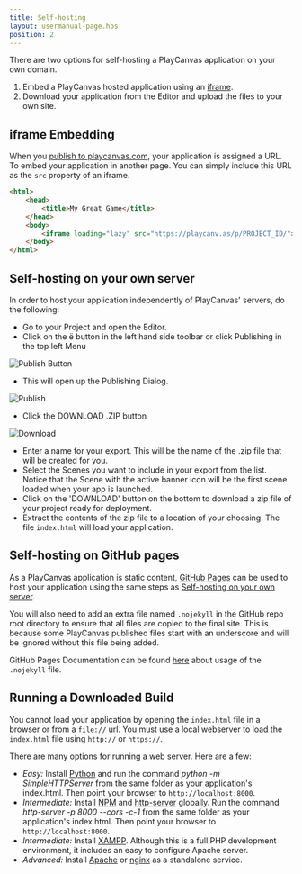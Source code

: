 ```yaml
---
title: Self-hosting
layout: usermanual-page.hbs
position: 2
---
```


There are two options for self-hosting a PlayCanvas application on your own domain.

1. Embed a PlayCanvas hosted application using an [iframe][1].
2. Download your application from the Editor and upload the files to your own site.

## iframe Embedding

When you [publish to playcanvas.com][2], your application is assigned a URL. To embed your application in another page. You can simply include this URL as the `src` property of an iframe.

```html
<html>
    <head>
        <title>My Great Game</title>
    </head>
    <body>
        <iframe loading="lazy" src="https://playcanv.as/p/PROJECT_ID/"></iframe>
    </body>
</html>
```

## Self-hosting on your own server

In order to host your application independently of PlayCanvas' servers, do the following:

* Go to your Project and open the Editor.
* Click on the <span class="pc-icon">&#57911;</span> button in the left hand side toolbar or click Publishing in the top left Menu

![Publish Button][3]

* This will open up the Publishing Dialog.

![Publish][4]

* Click the DOWNLOAD .ZIP button

![Download][5]

* Enter a name for your export. This will be the name of the .zip file that will be created for you.
* Select the Scenes you want to include in your export from the list. Notice that the Scene with the active banner icon will be the first scene loaded when your app is launched.
* Click on the 'DOWNLOAD' button on the bottom to download a zip file of your project ready for deployment.
* Extract the contents of the zip file to a location of your choosing. The file `index.html` will load your application.


## Self-hosting on GitHub pages

As a PlayCanvas application is static content, [GitHub Pages][12] can be used to host your application using the same steps as [Self-hosting on your own server](#self-hosting-on-your-own-server).

You will also need to add an extra file named `.nojekyll` in the GitHub repo root directory to ensure that all files are copied to the final site. This is because some PlayCanvas published files start with an underscore and will be ignored without this file being added.

GitHub Pages Documentation can be found [here][13] about usage of the `.nojekyll` file.

## Running a Downloaded Build

You cannot load your application by opening the `index.html` file in a browser or from a `file://` url. You must use a local webserver to load the `index.html` file using `http://` or `https://`.

There are many options for running a web server. Here are a few:

* *Easy:* Install [Python][6] and run the command *python -m SimpleHTTPServer* from the same folder as your application's index.html. Then point your browser to `http://localhost:8000`.
* *Intermediate:* Install [NPM][10] and [http-server][11] globally. Run the command *http-server -p 8000 --cors -c-1* from the same folder as your application's index.html. Then point your browser to `http://localhost:8000`.
* *Intermediate:* Install [XAMPP][7]. Although this is a full PHP development environment, it includes an easy to configure Apache server.
* *Advanced:* Install [Apache][8] or [nginx][9] as a standalone service.

[1]: https://developer.mozilla.org/en-US/docs/Web/HTML/Element/iframe
[2]: /user-manual/publishing/web/playcanvas-hosting
[3]: /images/user-manual/publishing/toolbar-publish.png
[4]: /images/user-manual/publishing/dialog-publish.png
[5]: /images/user-manual/publishing/dialog-publish-download.png
[6]: https://www.python.org/
[7]: https://www.apachefriends.org/index.html
[8]: https://httpd.apache.org/
[9]: https://www.nginx.com/
[10]: https://www.npmjs.com/
[11]: https://www.npmjs.com/package/http-server
[12]: https://pages.github.com/
[13]: https://docs.github.com/en/pages/getting-started-with-github-pages/about-github-pages#static-site-generators
